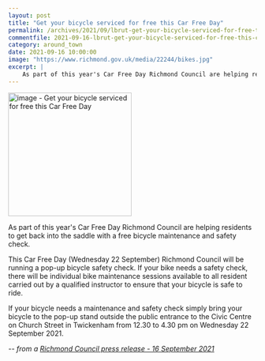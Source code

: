 ```yaml
---
layout: post
title: "Get your bicycle serviced for free this Car Free Day"
permalink: /archives/2021/09/lbrut-get-your-bicycle-serviced-for-free-this-car-free-day.html
commentfile: 2021-09-16-lbrut-get-your-bicycle-serviced-for-free-this-car-free-day
category: around_town
date: 2021-09-16 10:00:00
image: "https://www.richmond.gov.uk/media/22244/bikes.jpg"
excerpt: |
    As part of this year's Car Free Day Richmond Council are helping residents  to get back into the saddle with a free bicycle maintenance and safety  check.
---
```


<img src="https://www.richmond.gov.uk/media/22244/bikes.jpg" alt="image - Get your bicycle serviced for free this Car Free Day" width="250" class="photo right"  >


As part of this year's Car Free Day Richmond Council are helping residents  to get back into the saddle with a free bicycle maintenance and safety  check.

This Car Free Day (Wednesday 22 September) Richmond Council will be running  a pop-up bicycle safety check. If your bike needs a safety check, there  will be individual bike maintenance sessions available to all resident  carried out by a qualified instructor to ensure that your bicycle is safe  to ride.

If your bicycle needs a maintenance and safety check simply bring your  bicycle to the pop-up stand outside the public entrance to the Civic Centre  on Church Street in Twickenham from 12.30 to 4.30 pm on Wednesday 22  September 2021.



<cite>-- from a [Richmond Council press release - 16 September 2021](https://www.richmond.gov.uk/news/september_2021/get_your_bicycle_serviced_for_free_this_car_free_day)</cite>
